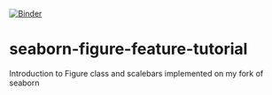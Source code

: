 [![Binder](https://mybinder.org/badge_logo.svg)](https://mybinder.org/v2/gh/gucky92/seaborn-figure-feature-tutorial/master?filepath=new_features.ipynb)

# seaborn-figure-feature-tutorial
Introduction to Figure class and scalebars implemented on my fork of seaborn
